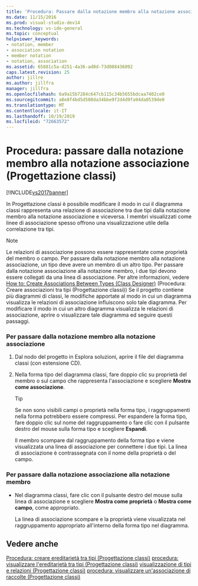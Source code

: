 ```yaml
---
title: 'Procedura: Passare dalla notazione membro alla notazione associazione (Progettazione classi) | Microsoft Docs'
ms.date: 11/15/2016
ms.prod: visual-studio-dev14
ms.technology: vs-ide-general
ms.topic: conceptual
helpviewer_keywords:
- notation, member
- association notation
- member notation
- notation, association
ms.assetid: 65881c5a-d251-4a36-ad0d-73d088436092
caps.latest.revision: 25
author: jillre
ms.author: jillfra
manager: jillfra
ms.openlocfilehash: 6a9a15b7284c647cb115c34b5655bdcaa7402ce0
ms.sourcegitcommit: a8e8f4bd5d508da34bbe9f2d4d9fa94da0539de0
ms.translationtype: MT
ms.contentlocale: it-IT
ms.lasthandoff: 10/19/2019
ms.locfileid: "72663572"
---
```

# <a name="how-to-change-between-member-notation-and-association-notation-class-designer"></a>Procedura: passare dalla notazione membro alla notazione associazione (Progettazione classi)
[!INCLUDE[vs2017banner](../includes/vs2017banner.md)]

In Progettazione classi è possibile modificare il modo in cui il diagramma classi rappresenta una relazione di associazione tra due tipi dalla notazione membro alla notazione associazione e viceversa. I membri visualizzati come linee di associazione spesso offrono una visualizzazione utile della correlazione tra tipi.

> [!NOTE]
> Le relazioni di associazione possono essere rappresentate come proprietà del membro o campo. Per passare dalla notazione membro alla notazione associazione, un tipo deve avere un membro di un altro tipo. Per passare dalla notazione associazione alla notazione membro, i due tipi devono essere collegati da una linea di associazione. Per altre informazioni, vedere [How to: Create Associations Between Types (Class Designer)](../ide/how-to-create-associations-between-types-class-designer.md) (Procedura: Creare associazioni tra tipi (Progettazione classi)) Se il progetto contiene più diagrammi di classi, le modifiche apportate al modo in cui un diagramma visualizza le relazioni di associazione influiscono solo tale diagramma. Per modificare il modo in cui un altro diagramma visualizza le relazioni di associazione, aprire o visualizzare tale diagramma ed seguire questi passaggi.

### <a name="to-change-member-notation-to-association-notation"></a>Per passare dalla notazione membro alla notazione associazione

1. Dal nodo del progetto in Esplora soluzioni, aprire il file del diagramma classi (con estensione CD).

2. Nella forma tipo del diagramma classi, fare doppio clic su proprietà del membro o sul campo che rappresenta l'associazione e scegliere **Mostra come associazione**.

    > [!TIP]
    > Se non sono visibili campi o proprietà nella forma tipo, i raggruppamenti nella forma potrebbero essere compressi. Per espandere la forma tipo, fare doppio clic sul nome del raggruppamento o fare clic con il pulsante destro del mouse sulla forma tipo e scegliere **Espandi**.

     Il membro scompare dal raggruppamento della forma tipo e viene visualizzata una linea di associazione per connettere i due tipi. La linea di associazione è contrassegnata con il nome della proprietà o del campo.

### <a name="to-change-association-notation-to-member-notation"></a>Per passare dalla notazione associazione alla notazione membro

- Nel diagramma classi, fare clic con il pulsante destro del mouse sulla linea di associazione e scegliere **Mostra come proprietà** o **Mostra come campo**, come appropriato.

     La linea di associazione scompare e la proprietà viene visualizzata nel raggruppamento appropriato all'interno della forma tipo nel diagramma.

## <a name="see-also"></a>Vedere anche
 [Procedura: creare ereditarietà tra tipi (Progettazione classi)](../ide/how-to-create-inheritance-between-types-class-designer.md) [procedura: visualizzare l'ereditarietà tra tipi (Progettazione classi)](../ide/how-to-view-inheritance-between-types-class-designer.md) [visualizzazione di tipi e relazioni (Progettazione classi)](../ide/viewing-types-and-relationships-class-designer.md) [procedura: visualizzare un'associazione di raccolte (Progettazione classi) ](../ide/how-to-visualize-a-collection-association-class-designer.md)
